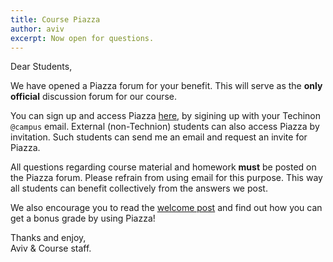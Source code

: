 ```yaml
---
title: Course Piazza
author: aviv
excerpt: Now open for questions.
---
```


Dear Students,

We have opened a Piazza forum for your benefit.
This will serve as the **only official** discussion forum for our course.

You can sign up and access Piazza
[here](https://piazza.com/technion.ac.il/spring2021/236781), by sigining up with your Techinon
`@campus` email. External (non-Technion) students can also access Piazza by
invitation. Such students can send me an email and request an invite for
Piazza.

All questions regarding course material and homework **must** be posted on the
Piazza forum. Please refrain from using email for this purpose. This way all
students can benefit collectively from the answers we post.

We also encourage you to read the [welcome
post](https://piazza.com/class/klbczeua8w43fw?cid=6) and find out how you can
get a bonus grade by using Piazza!

Thanks and enjoy,<br>
Aviv & Course staff.


